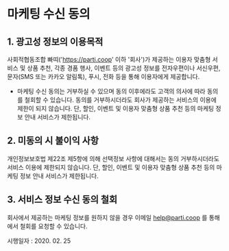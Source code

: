 # 마케팅 수신 동의

## 1. 광고성 정보의 이용목적

사회적협동조합 빠띠('<https://parti.coop>' 이하 '회사')가 제공하는 이용자 맞춤형 서비스 및 상품 추천, 각종 경품 행사, 이벤트 등의 광고성 정보를 전자우편이나 서신우편, 문자(SMS 또는 카카오 알림톡), 푸시, 전화 등을 통해 이용자에게 제공합니다.

- 마케팅 수신 동의는 거부하실 수 있으며 동의 이후에라도 고객의 의사에 따라 동의를 철회할 수 있습니다. 동의를 거부하시더라도 회사가 제공하는 서비스의 이용에 제한이 되지 않습니다. 단, 할인, 이벤트 및 이용자 맞춤형 상품 추천 등의 마케팅 정보 안내 서비스가 제한됩니다.

## 2. 미동의 시 불이익 사항

개인정보보호법 제22조 제5항에 의해 선택정보 사항에 대해서는 동의 거부하시더라도 서비스 이용에 제한되지 않습니다. 단, 할인, 이벤트 및 이용자 맞춤형 상품 추천 등의 마케팅 정보 안내 서비스가 제한됩니다.

## 3. 서비스 정보 수신 동의 철회

회사에서 제공하는 마케팅 정보를 원하지 않을 경우 이메일 <help@parti.coop> 를 통해에서 철회를 요청할 수 있습니다.

시행일자 : 2020. 02. 25